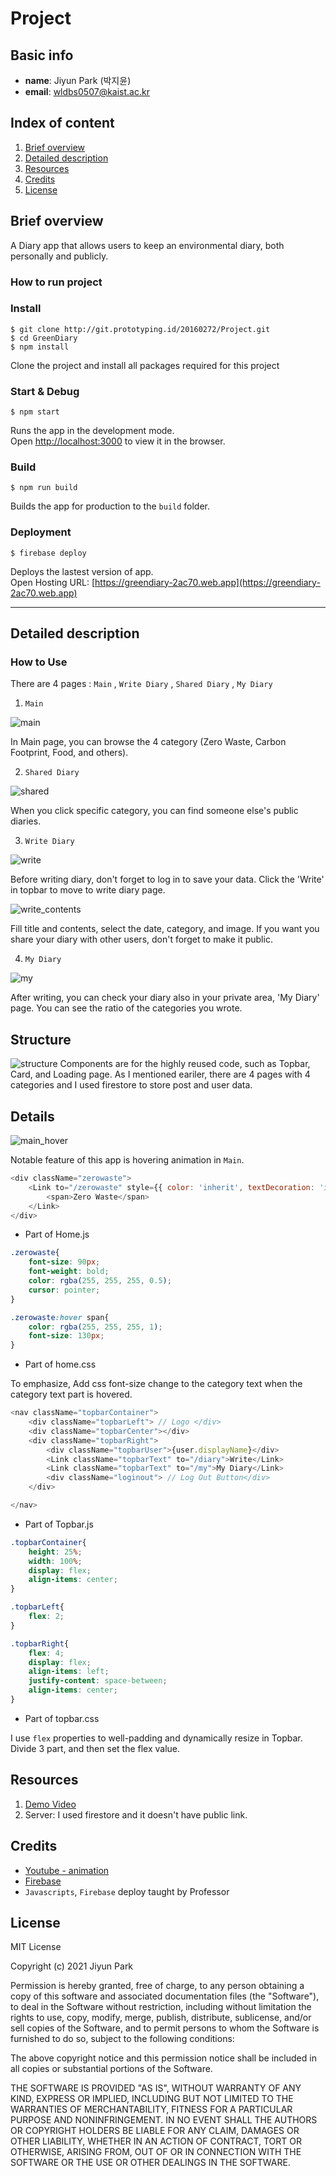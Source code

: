# Project

## Basic info

- **name**: Jiyun Park (박지윤)
- **email**: wldbs0507@kaist.ac.kr

## Index of content

1. [Brief overview](#brief-overview)
2. [Detailed description](#detailed-description)
3. [Resources](#resources)
4. [Credits](#credits)
5. [License](#license)

## Brief overview

A Diary app that allows users to keep an environmental diary, both personally and publicly.

### How to run project
### Install
```
$ git clone http://git.prototyping.id/20160272/Project.git
$ cd GreenDiary
$ npm install 
```
Clone the project and install all packages required for this project
### Start & Debug
```
$ npm start
```
Runs the app in the development mode.\
Open [http://localhost:3000](http://localhost:3000) to view it in the browser.

### Build
```
$ npm run build
```
Builds the app for production to the `build` folder.

### Deployment
```
$ firebase deploy
```
Deploys the lastest version of app.   
Open Hosting URL: [https://greendiary-2ac70.web.app](https://greendiary-2ac70.web.app) 

---
## Detailed description
### How to Use
There are 4 pages : ```Main``` , ```Write Diary``` , ```Shared Diary``` , ```My Diary```    

1. ```Main``` 

![main](./src/captures/main.png)
 
 In Main page, you can browse the 4 category (Zero Waste, Carbon Footprint, Food, and others).

2. ```Shared Diary```

![shared](./src/captures/shared.png)
 
 When you click specific category, you can find someone else's public diaries.     

3. ```Write Diary``` 

![write](./src/captures/write.png)

Before writing diary, don't forget to log in to save your data. Click the 'Write' in topbar to move to write diary page. 

![write_contents](./src/captures/write_contents.png)

Fill title and contents, select the date, category, and image. If you want you share your diary with other users, don't forget to make it public.

4. ```My Diary``` 

![my](./src/captures/my.png)

After writing, you can check your diary also in your private area, 'My Diary' page. You can see the ratio of the categories you wrote.

## Structure
![structure](./src/captures/structure.png)
Components are for the highly reused code, such as Topbar, Card, and Loading page. As I mentioned eariler, there are 4 pages with 4 categories and I used firestore to store post and user data.

## Details
![main_hover](./src/captures/main_hover.png)

Notable feature of this app is hovering animation in ```Main```.
```js
<div className="zerowaste">
    <Link to="/zerowaste" style={{ color: 'inherit', textDecoration: 'inherit' }}>
        <span>Zero Waste</span>
    </Link>
</div>
```
- Part of Home.js   

```css
.zerowaste{
    font-size: 90px;
    font-weight: bold;
    color: rgba(255, 255, 255, 0.5);
    cursor: pointer;
}

.zerowaste:hover span{
    color: rgba(255, 255, 255, 1);
    font-size: 130px;
}
```
- Part of home.css  

To emphasize, Add css font-size change to the category text when the category text part is hovered. 


```js
<nav className="topbarContainer">
    <div className="topbarLeft"> // Logo </div>
    <div className="topbarCenter"></div>
    <div className="topbarRight">
        <div className="topbarUser">{user.displayName}</div>
        <Link className="topbarText" to="/diary">Write</Link>
        <Link className="topbarText" to="/my">My Diary</Link>
        <div className="loginout"> // Log Out Button</div>
    </div>

</nav>
```
- Part of Topbar.js   
```css
.topbarContainer{
    height: 25%;
    width: 100%;
    display: flex;
    align-items: center;
}

.topbarLeft{
    flex: 2;
}

.topbarRight{
    flex: 4;
    display: flex;
    align-items: left;
    justify-content: space-between;
    align-items: center;
}
```
- Part of topbar.css 

I use `flex` properties to well-padding and dynamically resize in Topbar. Divide 3 part, and then set the flex value.


## Resources

1. [Demo Video](https://youtu.be/-jb4wYbWJx0)
2. Server: I used firestore and it doesn't have public link.

## Credits

- [Youtube - animation](https://www.youtube.com/watch?v=I_RhD99rR0c&list=PL1jXTNi03AlpEJZOL_nx7j2qosCud_-Dn&index=5)   
- [Firebase](https://firebase.google.com/docs/firestore)
- `Javascripts`, `Firebase` deploy taught by Professor 

## License

 MIT License   

Copyright (c) 2021 Jiyun Park
     
Permission is hereby granted, free of charge, to any person obtaining a copy
of this software and associated documentation files (the "Software"), to deal
in the Software without restriction, including without limitation the rights
to use, copy, modify, merge, publish, distribute, sublicense, and/or sell
copies of the Software, and to permit persons to whom the Software is
furnished to do so, subject to the following conditions:
     
The above copyright notice and this permission notice shall be included in all
copies or substantial portions of the Software.
     
THE SOFTWARE IS PROVIDED "AS IS", WITHOUT WARRANTY OF ANY KIND, EXPRESS OR
IMPLIED, INCLUDING BUT NOT LIMITED TO THE WARRANTIES OF MERCHANTABILITY,
FITNESS FOR A PARTICULAR PURPOSE AND NONINFRINGEMENT. IN NO EVENT SHALL THE
AUTHORS OR COPYRIGHT HOLDERS BE LIABLE FOR ANY CLAIM, DAMAGES OR OTHER
LIABILITY, WHETHER IN AN ACTION OF CONTRACT, TORT OR OTHERWISE, ARISING FROM,
OUT OF OR IN CONNECTION WITH THE SOFTWARE OR THE USE OR OTHER DEALINGS IN THE
SOFTWARE.
